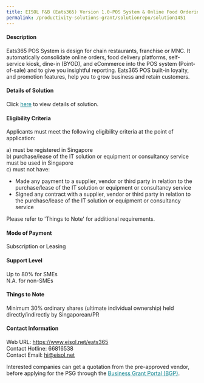```yaml
---
title: EISOL F&B (Eats365) Version 1.0-POS System & Online Food Ordering System (Dine-in self-order)
permalink: /productivity-solutions-grant/solutionrepo/solution1451
---
```


#### Description

Eats365 POS System is design for chain restaurants, franchise or MNC. It automatically consolidate online orders, food delivery platforms, self-service kiosk, dine-in (BYOD), and eCommerce into the POS system (Point-of-sale) and to give you insightful reporting. Eats365 POS built-in loyalty, and promotion features, help you to grow business and retain customers.

#### Details of Solution

Click <a href='https://govassist.gobusiness.gov.sg/images/psg/Desensitised_EISOL_20200077_Annex_3_Part_5.pdf' style='color:#037e8a'>here</a> to view details of solution.

#### Eligibility Criteria

Applicants must meet the following eligibility criteria at the point of application:

a) must be registered in Singapore <br>
b) purchase/lease of the IT solution or equipment or consultancy service must be used in Singapore <br>
c) must not have:
- Made any payment to a supplier, vendor or third party in relation to the purchase/lease of the IT solution or equipment or consultancy service
- Signed any contract with a supplier, vendor or third party in relation to the purchase/lease of the IT solution or equipment or consultancy service

Please refer to 'Things to Note' for additional requirements.

#### Mode of Payment
Subscription or Leasing

#### Support Level
Up to 80% for SMEs <br>
N.A. for non-SMEs

#### Things to Note
Minimum 30% ordinary shares (ultimate individual ownership) held directly/indirectly by Singaporean/PR

#### Contact Information
Web URL: https://www.eisol.net/eats365 <br>Contact Hotline: 66816538 <br>Contact Email: hi@eisol.net <br>

Interested companies can get a quotation from the pre-approved vendor, before applying for the PSG through the <a target='_blank' style='color:#037e8a' href='https://www.businessgrants.gov.sg/'>Business Grant Portal (BGP)</a>.
